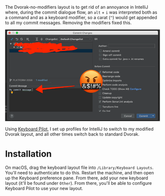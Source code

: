 The Dvorak-no-modifiers layout is to get rid of an annoyance in IntelliJ where, during the commit dialogue flow,  an `alt` + `i` was 
interpreted both as a command and as a keyboard modifier, so a carat (`^`) would get appended to all my commit messages. Removing the modifiers
fixed this.

![](img/intellij.png)

Using [Keyboard Pilot](http://tinybird.com/mac/keyboard-pilot.html), I set up profiles for IntelliJ to switch to my modified Dvorak layout, and all other times
switch back to standard Dvorak. 

# Installation

On macOS, drag the keyboard layout file into `/Library/Keyboard Layouts`. You'll need to authenticate to do this.
Restart the machine, and then open up the Keyboard preference pane. From there, add your new keyboard layout (it'll be found under `Other`).
From there, you'll be able to configure Keyboard Pilot to use your new layout.

